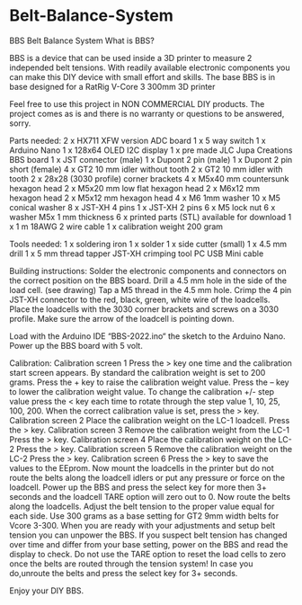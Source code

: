 # Belt-Balance-System
BBS
Belt Balance System
What is BBS?

BBS is a device that can be used inside a 3D printer to measure 2 independed belt tensions.
With readily available electronic components you can make this DIY device with small effort and skills.
The base BBS is in base designed for a RatRig V-Core 3 300mm 3D printer

Feel free to use this project in NON COMMERCIAL DIY products. The project comes as is and there is no warranty or questions to be answered, sorry.

Parts needed:
2 x HX711 XFW version ADC board
1 x 5 way switch
1 x Arduino Nano
1 x 128x64 OLED I2C display
1 x pre made JLC Jupa Creations BBS board
1 x JST connector (male)
1 x Dupont 2 pin (male)
1 x Dupont 2 pin short (female)
4 x GT2 10 mm idler without tooth
2 x GT2 10 mm idler with tooth
2 x 28x28 (3030 profile) corner brackets
4 x M5x40 mm countersunk hexagon head
2 x  M5x20 mm low flat hexagon head
2 x M6x12 mm hexagon head
2 x M5x12 mm hexagon head
4 x M6 1mm washer
10 x M5 conical washer
8 x JST-XH 4 pins
1 x JST-XH 2 pins
6 x M5 lock nut
6 x washer M5x 1 mm thickness
6 x printed parts (STL) available for download
1 x 1 m 18AWG 2 wire cable
1 x calibration weight 200 gram

Tools needed:
1 x soldering iron
1 x solder
1 x side cutter (small)
1 x 4.5 mm drill
1 x 5 mm thread tapper
JST-XH crimping tool
PC
USB Mini cable

Building instructions:
Solder the electronic components and connectors on the correct position on the BBS board.
Drill a 4.5 mm hole in the side of the load cell. (see drawing)
Tap a M5 thread in the 4.5 mm hole.
Crimp the 4 pin JST-XH connector to the red, black, green, white wire of the loadcells.
Place the loadcells with the 3030 corner brackets and screws on a 3030 profile.
Make sure the arrow of the loadcell is pointing down.

Load with the Arduino IDE “BBS-2022.ino“ the sketch to the Arduino Nano.
Power up the BBS board with 5 volt.

Calibration:
Calibration screen 1
Press the > key one time and the calibration start screen appears.
By standard the calibration weight is set to 200 grams.
Press the + key to raise the calibration weight value.
Press the – key to lower the calibration weight value.
To change the calibration +/- step value press the < key each time to rotate through the step value 1, 10, 25, 100, 200.
When the correct calibration value is set, press the > key.
Calibration screen 2
Place the calibration weight on the LC-1 loadcell.
Press the > key.
Calibration screen 3
Remove the calibration weight from the LC-1
Press the > key.
Calibration screen 4
Place the calibration weight on the LC-2
Press the > key.
Calibration screen 5
Remove the calibration weight on the LC-2
Press the > key.
Calibration screen 6
Press the > key to save the values to the EEprom.
Now mount the loadcells in the printer but do not route the belts along the loadcell idlers or put any pressure or force on the loadcell.
Power up the BBS and press the select key for more then 3+ seconds and the loadcell TARE option will zero out to 0.
Now route the belts along the loadcells.
Adjust the belt tension to the proper value equal for each side. Use 300 grams as a base setting for GT2 9mm width belts for Vcore 3-300. 
When you are ready with your adjustments and setup belt tension you can unpower the BBS.
If you suspect belt tension has changed over time and differ from your base setting, power on the BBS and read the display to check.
Do not use the TARE option to reset the load cells to zero once the belts are routed through the tension system! In case you do,unroute the belts and press the select key for 3+ seconds.

Enjoy your DIY BBS.



 
